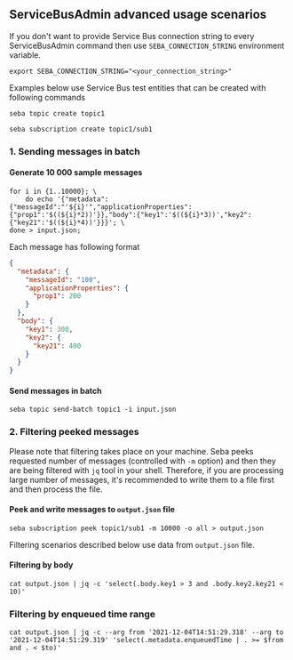 ## ServiceBusAdmin advanced usage scenarios
If you don't want to provide Service Bus connection string to every ServiceBusAdmin command then use `SEBA_CONNECTION_STRING` environment variable.
```shell
export SEBA_CONNECTION_STRING="<your_connection_string>"
```
Examples below use Service Bus test entities that can be created with following commands
```shell
seba topic create topic1
```
```shell
seba subscription create topic1/sub1
```
### 1. Sending messages in batch
#### Generate 10 000 sample messages
```shell
for i in {1..10000}; \
    do echo '{"metadata":{"messageId":"'${i}'","applicationProperties":{"prop1":'$((${i}*2))'}},"body":{"key1":'$((${i}*3))',"key2":{"key21":'$((${i}*4))'}}}'; \
done > input.json;
```
Each message has following format
```json
{
  "metadata": {
    "messageId": "100",
    "applicationProperties": {
      "prop1": 200
    }
  },
  "body": {
    "key1": 300,
    "key2": {
      "key21": 400
    }
  }
}
```

#### Send messages in batch
```shell
seba topic send-batch topic1 -i input.json
```

### 2. Filtering peeked messages
Please note that filtering takes place on your machine. Seba peeks requested number of messages (controlled with `-m` option) and then they are being filtered with `jq` tool in your shell. Therefore, if you are processing large number of messages, it's recommended to write them to a file first and then process the file.

#### Peek and write messages to `output.json` file
```shell
seba subscription peek topic1/sub1 -m 10000 -o all > output.json
```
Filtering scenarios described below use data from `output.json` file.

#### Filtering by body
```shell
cat output.json | jq -c 'select(.body.key1 > 3 and .body.key2.key21 < 10)'
```

### Filtering by enqueued time range
```shell
cat output.json | jq -c --arg from '2021-12-04T14:51:29.318' --arg to '2021-12-04T14:51:29.319' 'select(.metadata.enqueuedTime | . >= $from and . < $to)'
```
